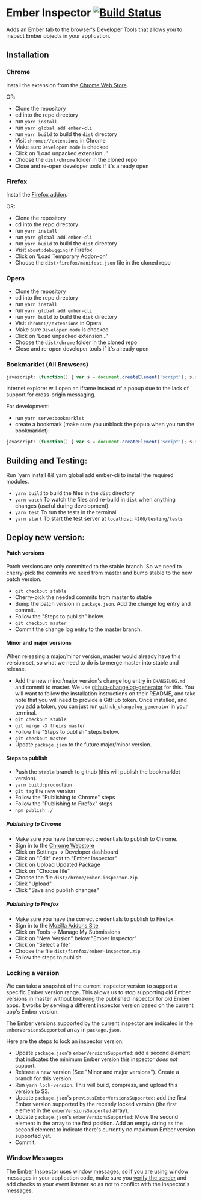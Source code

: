 # Ember Inspector [![Build Status](https://secure.travis-ci.org/emberjs/ember-inspector.svg?branch=master)](https://travis-ci.org/emberjs/ember-inspector)

Adds an Ember tab to the browser's Developer Tools that allows you to inspect
Ember objects in your application.

## Installation

### Chrome

Install the extension from the [Chrome Web Store](https://chrome.google.com/webstore/detail/ember-inspector/bmdblncegkenkacieihfhpjfppoconhi).

OR:

- Clone the repository
- cd into the repo directory
- run `yarn install`
- run `yarn global add ember-cli`
- run `yarn build` to build the `dist` directory
- Visit `chrome://extensions` in Chrome
- Make sure `Developer mode` is checked
- Click on 'Load unpacked extension...'
- Choose the `dist/chrome` folder in the cloned repo
- Close and re-open developer tools if it's already open

### Firefox

Install the [Firefox addon](https://addons.mozilla.org/en-US/firefox/addon/ember-inspector/).

OR:

- Clone the repository
- cd into the repo directory
- run `yarn install`
- run `yarn global add ember-cli`
- run `yarn build` to build the `dist` directory
- Visit `about:debugging` in Firefox
- Click on 'Load Temporary Addon-on'
- Choose the `dist/firefox/manifest.json` file in the cloned repo

### Opera

- Clone the repository
- cd into the repo directory
- run `yarn install`
- run `yarn global add ember-cli`
- run `yarn build` to build the `dist` directory
- Visit `chrome://extensions` in Opera
- Make sure `Developer mode` is checked
- Click on 'Load unpacked extension...'
- Choose the `dist/chrome` folder in the cloned repo
- Close and re-open developer tools if it's already open

### Bookmarklet (All Browsers)

```javascript
javascript: (function() { var s = document.createElement('script'); s.src = '//ember-extension.s3.amazonaws.com/dist_bookmarklet/load_inspector.js'; document.body.appendChild(s); }());
```

Internet explorer will open an iframe instead of a popup due to the lack of support for cross-origin messaging.

For development:

- run `yarn serve:bookmarklet`
- create a bookmark (make sure you unblock the popup when you run the bookmarklet):

```javascript
javascript: (function() { var s = document.createElement('script'); s.src = 'http://localhost:9191/bookmarklet/load_inspector.js'; document.body.appendChild(s); }());
```

## Building and Testing:

Run `yarn install && yarn global add ember-cli to install the required modules.

- `yarn build` to build the files in the `dist` directory
- `yarn watch` To watch the files and re-build in `dist` when anything changes (useful during development).
- `yarn test` To run the tests in the terminal
- `yarn start` To start the test server at `localhost:4200/testing/tests`


## Deploy new version:

#### Patch versions

Patch versions are only committed to the stable branch. So we need to cherry-pick the commits we need from master and bump stable to the new patch version.

- `git checkout stable`
- Cherry-pick the needed commits from master to stable
- Bump the patch version in `package.json`. Add the change log entry and commit.
- Follow the "Steps to publish" below.
- `git checkout master`
- Commit the change log entry to the master branch.

#### Minor and major versions

When releasing a major/minor version, master would already have this version set, so what we need to do is to merge master into stable and release.

- Add the new minor/major version's change log entry in `CHANGELOG.md` and commit to master. We use [github-changelog-generator](https://github.com/github-changelog-generator/github-changelog-generator)
for this. You will want to follow the installation instructions on their README, and take note that you will need to provide a GitHub token.
Once installed, and you add a token, you can just run `github_changelog_generator` in your terminal.
- `git checkout stable`
- `git merge -X theirs master`
- Follow the "Steps to publish" steps below.
- `git checkout master`
- Update `package.json` to the future major/minor version.

#### Steps to publish

- Push the `stable` branch to github (this will publish the bookmarklet version).
- `yarn build:production`
- `git tag` the new version
- Follow the "Publishing to Chrome" steps
- Follow the "Publishing to Firefox" steps
- `npm publish ./`

##### Publishing to Chrome

- Make sure you have the correct credentials to publish to Chrome.
- Sign in to the [Chrome Webstore](https://chrome.google.com/webstore)
- Click on Settings -> Developer dashboard
- Click on "Edit" next to "Ember Inspector"
- Click on Upload Updated Package
- Click on "Choose file"
- Choose the file `dist/chrome/ember-inspector.zip`
- Click "Upload"
- Click "Save and publish changes"

##### Publishing to Firefox

- Make sure you have the correct credentials to publish to Firefox.
- Sign in to the [Mozilla Addons Site](https://addons.mozilla.org)
- Click on Tools -> Manage My Submissions
- Click on "New Version" below "Ember Inspector"
- Click on "Select a file"
- Choose the file `dist/firefox/ember-inspector.zip`
- Follow the steps to publish

### Locking a version

We can take a snapshot of the current inspector version to support a specific Ember version range. This allows us to stop supporting old Ember versions in master without breaking the published inspector for old Ember apps. It works by serving a different inspector version based on the current app's Ember version.

The Ember versions supported by the current inspector are indicated in the `emberVersionsSupported` array in `package.json`.

Here are the steps to lock an inspector version:

- Update `package.json`'s `emberVersionsSupported`: add a second element that indicates the minimum Ember version this inspector *does not* support.
- Release a new version (See "Minor and major versions"). Create a branch for this version.
- Run `yarn lock-version`. This will build, compress, and upload this version to S3.
- Update `package.json`'s `previousEmberVersionsSupported`: add the first Ember version supported by the recently locked version (the first element in the `emberVersionsSupported` array).
- Update `package.json`'s `emberVersionsSupported`: Move the second element in the array to the first position. Add an empty string as the second element to indicate there's currently no maximum Ember version supported yet.
- Commit.

### Window Messages

The Ember Inspector uses window messages, so if you are using window messages in your application code, make sure you [verify the sender](https://developer.mozilla.org/en-US/docs/Web/API/window.postMessage#Security_concerns) and add checks to your event listener so as not to conflict with the inspector's messages.
